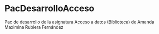 # PacDesarrolloAcceso
Pac de desarrollo de la asignatura Acceso a datos (Biblioteca) de Amanda Maximina Rubiera Fernández
